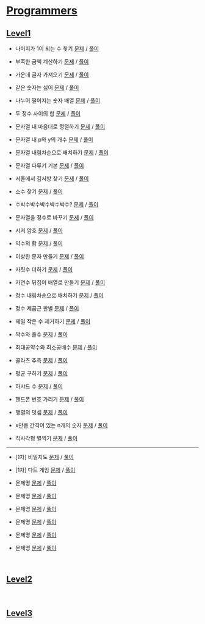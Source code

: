 # [Programmers](https://programmers.co.kr/learn/challenges)

## [Level1](./programmers/Lv1/)
- 나머지가 1이 되는 수 찾기 [문제](https://programmers.co.kr/learn/courses/30/lessons/87389) / [풀이](https://github.com/gjTang/TIL/blob/main/Algorithm/coding-test/programmers/Lv1/remain1.py)
- 부족한 금액 계산하기 [문제](https://programmers.co.kr/learn/courses/30/lessons/82612) / [풀이](https://github.com/gjTang/TIL/blob/main/Algorithm/coding-test/programmers/Lv1/less_money.py)

- 가운데 글자 가져오기 [문제](https://programmers.co.kr/learn/courses/30/lessons/12903) / [풀이](https://github.com/gjTang/TIL/blob/main/Algorithm/coding-test/programmers/Lv1/center_word.py)

- 같은 숫자는 싫어 [문제](https://programmers.co.kr/learn/courses/30/lessons/12906) / [풀이](https://github.com/gjTang/TIL/blob/main/Algorithm/coding-test/programmers/Lv1/no_same_num.py)
- 나누어 떨어지는 숫자 배열 [문제](https://programmers.co.kr/learn/courses/30/lessons/12910) / [풀이](https://github.com/gjTang/TIL/blob/main/Algorithm/coding-test/programmers/Lv1/num_arr.py)
- 두 정수 사이의 합 [문제](https://programmers.co.kr/learn/courses/30/lessons/12912) / [풀이](https://github.com/gjTang/TIL/blob/main/Algorithm/coding-test/programmers/Lv1/two_int_sum.py)  
- 문자열 내 마음대로 정렬하기 [문제](https://programmers.co.kr/learn/courses/30/lessons/12915) / [풀이](https://github.com/gjTang/TIL/blob/main/Algorithm/coding-test/programmers/Lv1/str_sort.py)
- 문자열 내 p와 y의 개수 [문제](https://programmers.co.kr/learn/courses/30/lessons/12916) / [풀이](https://github.com/gjTang/TIL/blob/main/Algorithm/coding-test/programmers/Lv1/count_py.py)
- 문자열 내림차순으로 배치하기 [문제](https://programmers.co.kr/learn/courses/30/lessons/12917) / [풀이](https://github.com/gjTang/TIL/blob/main/Algorithm/coding-test/programmers/Lv1/str_asc.py)
- 문자열 다루기 기본 [문제](https://programmers.co.kr/learn/courses/30/lessons/12918) / [풀이](https://github.com/gjTang/TIL/blob/main/Algorithm/coding-test/programmers/Lv1/handle_str.py)
- 서울에서 김서방 찾기 [문제](https://programmers.co.kr/learn/courses/30/lessons/12919) / [풀이](https://github.com/gjTang/TIL/blob/main/Algorithm/coding-test/programmers/Lv1/seoul_kim.py)
- 소수 찾기 [문제](https://programmers.co.kr/learn/courses/30/lessons/12921) / [풀이](https://github.com/gjTang/TIL/blob/main/Algorithm/coding-test/programmers/Lv1/find_decimal.py)
- 수박수박수박수박수박수? [문제](https://programmers.co.kr/learn/courses/30/lessons/12922) / [풀이](https://github.com/gjTang/TIL/blob/main/Algorithm/coding-test/programmers/Lv1/watermelon.py)
- 문자열을 정수로 바꾸기 [문제](https://programmers.co.kr/learn/courses/30/lessons/12925) / [풀이](https://github.com/gjTang/TIL/blob/main/Algorithm/coding-test/programmers/Lv1/str_to_int.py)
- 시저 암호 [문제](https://programmers.co.kr/learn/courses/30/lessons/12926) / [풀이](https://github.com/gjTang/TIL/blob/main/Algorithm/coding-test/programmers/Lv1/caesar.py)
- 약수의 합 [문제](https://programmers.co.kr/learn/courses/30/lessons/12928) / [풀이](https://github.com/gjTang/TIL/blob/main/Algorithm/coding-test/programmers/Lv1/divisor_sum.py)
- 이상한 문자 만들기 [문제](https://programmers.co.kr/learn/courses/30/lessons/12930) / [풀이](https://github.com/gjTang/TIL/blob/main/Algorithm/coding-test/programmers/Lv1/strange_character.py)  
- 자릿수 더하기 [문제](https://programmers.co.kr/learn/courses/30/lessons/12931) /  [풀이](https://github.com/gjTang/TIL/blob/main/Algorithm/coding-test/programmers/Lv1/add_digits.py)
- 자연수 뒤집어 배열로 만들기 [문제](https://programmers.co.kr/learn/courses/30/lessons/12932) / [풀이](https://github.com/gjTang/TIL/blob/main/Algorithm/coding-test/programmers/Lv1/reverse_array.py)
- 정수 내림차순으로 배치하기 [문제](https://programmers.co.kr/learn/courses/30/lessons/12933) / [풀이](https://github.com/gjTang/TIL/blob/main/Algorithm/coding-test/programmers/Lv1/place_desc.py)
- 정수 제곱근 판별 [문제](https://programmers.co.kr/learn/courses/30/lessons/12934) / [풀이](https://github.com/gjTang/TIL/blob/main/Algorithm/coding-test/programmers/Lv1/determine_square_root.py)
- 제일 작은 수 제거하기 [문제](https://programmers.co.kr/learn/courses/30/lessons/12935) / [풀이](https://github.com/gjTang/TIL/blob/main/Algorithm/coding-test/programmers/Lv1/remove_minimum.py)  
- 짝수와 홀수 [문제](https://programmers.co.kr/learn/courses/30/lessons/12937) / [풀이](https://github.com/gjTang/TIL/blob/main/Algorithm/coding-test/programmers/Lv1/even_odd.py)
- 최대공약수와 최소공배수 [문제](https://programmers.co.kr/learn/courses/30/lessons/12940) / [풀이](https://github.com/gjTang/TIL/blob/main/Algorithm/coding-test/programmers/Lv1/gcf_lcm.py)
- 콜라츠 추측 [문제](https://programmers.co.kr/learn/courses/30/lessons/12943) / [풀이](https://github.com/gjTang/TIL/blob/main/Algorithm/coding-test/programmers/Lv1/colatz.py)
- 평균 구하기 [문제](https://programmers.co.kr/learn/courses/30/lessons/12944) / [풀이](https://github.com/gjTang/TIL/blob/main/Algorithm/coding-test/programmers/Lv1/get_mean.py)
- 하샤드 수 [문제](https://programmers.co.kr/learn/courses/30/lessons/12947) / [풀이](https://github.com/gjTang/TIL/blob/main/Algorithm/coding-test/programmers/Lv1/hasshad.py)
- 핸드폰 번호 가리기 [문제](https://programmers.co.kr/learn/courses/30/lessons/12948) / [풀이](https://github.com/gjTang/TIL/blob/main/Algorithm/coding-test/programmers/Lv1/hide_phone_number.py)
- 행렬의 덧셈 [문제](https://programmers.co.kr/learn/courses/30/lessons/12950) / [풀이](https://github.com/gjTang/TIL/blob/main/Algorithm/coding-test/programmers/Lv1/matrix_addition.py)
- x만큼 간격이 있는 n개의 숫자 [문제](https://programmers.co.kr/learn/courses/30/lessons/12954) / [풀이](https://github.com/gjTang/TIL/blob/main/Algorithm/coding-test/programmers/Lv1/interval_x.py)  
- 직사각형 별찍기 [문제](https://programmers.co.kr/learn/courses/30/lessons/12969) / [풀이](https://github.com/gjTang/TIL/blob/main/Algorithm/coding-test/programmers/Lv1/rectangle_star.py)
---
- [1차] 비밀지도 [문제](https://programmers.co.kr/learn/courses/30/lessons/17681) / [풀이](https://github.com/gjTang/TIL/blob/main/Algorithm/coding-test/programmers/Lv1/secret_map.py)

- [1차] 다트 게임 [문제](https://programmers.co.kr/learn/courses/30/lessons/17682) / [풀이](https://github.com/gjTang/TIL/blob/main/Algorithm/coding-test/programmers/Lv1/dart_game.py)

- 문제명 [문제]() / [풀이](https://github.com/gjTang/TIL/blob/main/Algorithm/coding-test/programmers/Lv1/)
- 문제명 [문제]() / [풀이](https://github.com/gjTang/TIL/blob/main/Algorithm/coding-test/programmers/Lv1/)
- 문제명 [문제]() / [풀이](https://github.com/gjTang/TIL/blob/main/Algorithm/coding-test/programmers/Lv1/)
- 문제명 [문제]() / [풀이]()
- 문제명 [문제]() / [풀이]()  
- 문제명 [문제]() / [풀이]()
<br>
  
## [Level2](./programmers/Lv2/)
<br>

## [Level3](./programmers/Lv3/)
<br>